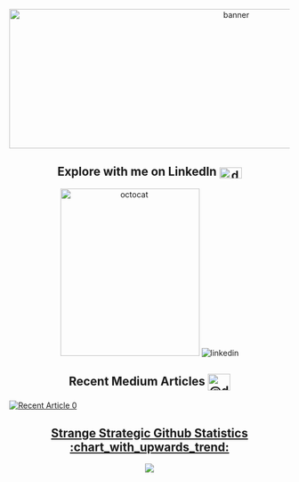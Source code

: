 <p align='center'>
  <img src="https://user-images.githubusercontent.com/59824729/138391947-7fac961b-f01b-4b62-bffa-3ef589790b74.png" alt="banner" width="800" height="250">
</p>

<h2 align='center'> Explore with me on LinkedIn <img align="center" src="https://raw.githubusercontent.com/rahuldkjain/github-profile-readme-generator/master/src/images/icons/Social/linked-in-alt.svg" alt="deepthi-sudharsan" height="20" width="40" /></h2>
<p float="left" align='center'>
  <img src="https://user-images.githubusercontent.com/59824729/138387845-c5d03b67-5220-4163-ad92-6fe87fbba9de.png" alt="octocat" width="250" height="300">
  <img src="https://user-images.githubusercontent.com/59824729/138390482-7fb63f27-977e-4ef3-80d1-ef6836a51640.png" alt="linkedin" >
</p>

<h2 align='center'> Recent Medium Articles 	<img align="center" src="https://raw.githubusercontent.com/rahuldkjain/github-profile-readme-generator/master/src/images/icons/Social/medium.svg" alt="@deepthi.sudharsan" height="30" width="40" /></h2>
</p>

<a target="_blank" href="https://github-readme-medium-recent-article.vercel.app/medium/@imantumorang/0"><img src="https://github-readme-medium-recent-article.vercel.app/medium/@deepthi.sudharsan/0" alt="Recent Article 0"> 

  <h2 align='center'> Strange Strategic Github Statistics :chart_with_upwards_trend:	</h2>
<p align = 'center'>
<img align="center" src="https://github-readme-stats.vercel.app/api?username=DeepthiSudharsan&show_icons=true&theme=dracula">
</p>
